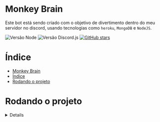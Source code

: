 # Monkey Brain

Este bot está sendo criado com o objetivo de divertimento dentro do meu servidor no discord, usando tecnologias como `heroku`, `MongoDB` e `NodeJS`.

![Versão Node](https://img.shields.io/badge/Node-LTS-brightgreen?style=flat-square&logo=nodedotjs&logoColor=white)
![Versão Discord.js](https://img.shields.io/badge/Discord.js-13.6.0-blue?style=flat-square&logo=discord&logoColor=white)
[![GitHub stars](https://img.shields.io/github/stars/Casca0/monkeybrain?label=Stars&logo=github&logoColor=white&style=flat-square)](https://github.com/Casca0/monkeybrain/stargazers)

# Índice

- [Monkey Brain](#monkey-brain)
- [Índice](#índice)
- [Rodando o projeto](#rodando-o-projeto)

# Rodando o projeto

<details>
  Primeiro instalamos as dependências do repositório :
  
  ```bash
  $ npm install
  ```
  A partir daqui podemos usar multiplos comandos.

  Para rodar um ambiente local sem a atualização dinâmica de código :

  ```bash
  $ npm start
  ```
  
  Rodando o comando `start` já inicia um ambiente local com atualização dinâmica.

  É necessário a criação de um arquivo `.env` com as variáveis de ambiente como `DISCORD_TOKEN` e `MONGO_TOKEN` para rodar corretamente o bot.
</details>
